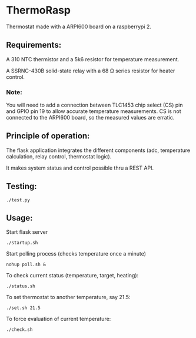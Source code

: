 # ThermoRasp
Thermostat made with a ARPI600 board on a raspberrypi 2.

## Requirements:

A 310 NTC thermistor and a 5k6 resistor for temperature measurement.

A SSRNC-430B solid-state relay with a 68 Ω series resistor for heater control. 

### Note:

You will need to add a connection between TLC1453 chip select (CS) pin and GPIO 
pin 19 to allow accurate temperature measurements. CS is not connected to the ARPI600 
board, so the measured values are erratic.

## Principle of operation:

The flask application integrates the different components 
(adc, temperature calculation, relay control, thermostat logic).

It makes system status and control possible thru a REST API.

## Testing:

`./test.py`

## Usage:

Start flask server

`./startup.sh`

Start polling process (checks temperature once a minute)

`nohup poll.sh &`

To check current status (temperature, target, heating):

`./status.sh`

To set thermostat to another temperature, say 21.5:

`./set.sh 21.5`

To force evaluation of current temperature:

`./check.sh`


 
